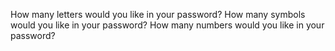 
How many letters would you like in your password?
How many symbols would you like in your password?
How many numbers would you like in your password?